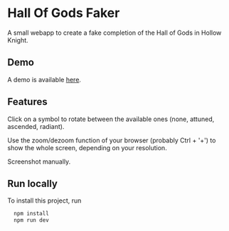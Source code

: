 # Hall Of Gods Faker

A small webapp to create a fake completion of the Hall of Gods in Hollow Knight.

## Demo

A demo is available [here](https://fsabre.github.io/hall-of-gods-faker/).

## Features

Click on a symbol to rotate between the available ones (none, attuned, ascended, radiant).

Use the zoom/dezoom function of your browser (probably Ctrl + '+') to show the whole screen, depending on your resolution.

Screenshot manually.

## Run locally

To install this project, run

```bash
  npm install
  npm run dev
```
